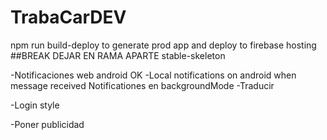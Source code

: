 # TrabaCarDEV

npm run build-deploy to generate prod app and deploy to firebase hosting
##BREAK DEJAR EN RAMA APARTE stable-skeleton



-Notificaciones web android OK
-Local notifications on android when message received Notificationes en backgroundMode
-Traducir



-Login style


-Poner publicidad



